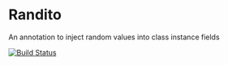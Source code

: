 # Randito
An annotation to inject random values into class instance fields

[![Build Status](https://travis-ci.org/vitopn/randito.svg?branch=master)](https://travis-ci.org/vitopn/randito)

